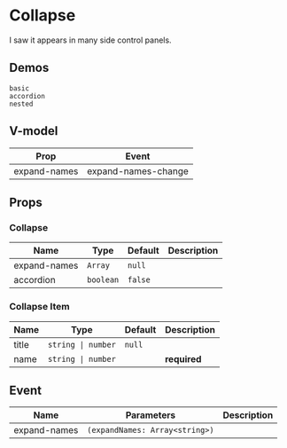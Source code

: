 # Collapse
I saw it appears in many side control panels.
## Demos
```demo
basic
accordion
nested
```
## V-model
|Prop|Event|
|-|-|
|expand-names|expand-names-change|

## Props
### Collapse
|Name|Type|Default|Description|
|-|-|-|-|
|expand-names|`Array`|`null`||
|accordion|`boolean`|`false`||

### Collapse Item
|Name|Type|Default|Description|
|-|-|-|-|
|title|`string \| number`|`null`||
|name|`string \| number`||**required**|

## Event
|Name|Parameters|Description|
|-|-|-|
|expand-names|`(expandNames: Array<string>)`||